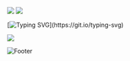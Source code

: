 
<img src="https://capsule-render.vercel.app/api?type=rounded&color=7BD1D2&height=100&section=header&text=⊱My GitHub Profile⊰%20&fontSize=50&fontColor=FFFFFF&fontAlign=66" />
<img src="https://capsule-render.vercel.app/api?type=venom&color=ECEFF1&height=200&section=header&text=hyewon's%20gitHub&fontSize=70" />



  [![Typing SVG](https://readme-typing-svg.demolab.com/?lines=Hello,+World!;)](https://git.io/typing-svg)


<img src="https://img.shields.io/badge/spring-263238.svg?style=for-the-badge&logo=spring&logoColor=6DB33F" />



![Footer](https://capsule-render.vercel.app/api?type=waving&color=0:ECEFF1,100:7BD1D2&height=200&section=footer)
